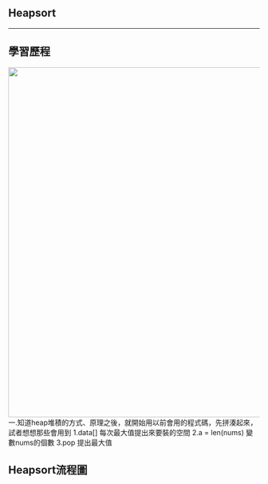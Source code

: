 ## Heapsort
---------------------





## 學習歷程
<img src="https://github.com/weberliao/Data-structure-and-Algorithm/blob/README.md/85390.jpg" height='700' weight='550'>
一.知道heap堆積的方式、原理之後，就開始用以前會用的程式碼，先拼湊起來，試者想想那些會用到                                                                      
   1.data[]    每次最大值提出來要裝的空間                                                                                                                                 
   2.a = len(nums)  變數nums的個數                                                                                                     
   3.pop            提出最大值                                                                                        













## Heapsort流程圖

